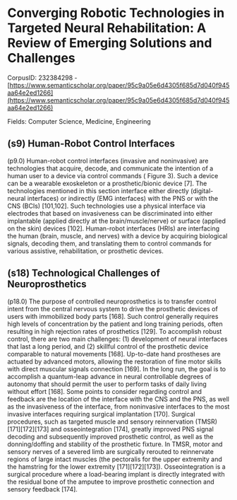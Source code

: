 # Converging Robotic Technologies in Targeted Neural Rehabilitation: A Review of Emerging Solutions and Challenges

CorpusID: 232384298 - [https://www.semanticscholar.org/paper/95c9a05e6d4305f685d7d040f945aa64e2ed1266](https://www.semanticscholar.org/paper/95c9a05e6d4305f685d7d040f945aa64e2ed1266)

Fields: Computer Science, Medicine, Engineering

## (s9) Human-Robot Control Interfaces
(p9.0) Human-robot control interfaces (invasive and noninvasive) are technologies that acquire, decode, and communicate the intention of a human user to a device via control commands ( Figure 3). Such a device can be a wearable exoskeleton or a prosthetic/bionic device [7]. The technologies mentioned in this section interface either directly (digital-neural interfaces) or indirectly (EMG interfaces) with the PNS or with the CNS (BCIs) [101,102]. Such technologies use a physical interface via electrodes that based on invasiveness can be discriminated into either implantable (applied directly at the brain/muscle/nerve) or surface (applied on the skin) devices [102]. Human-robot interfaces (HRIs) are interfacing the human (brain, muscle, and nerves) with a device by acquiring biological signals, decoding them, and translating them to control commands for various assistive, rehabilitation, or prosthetic devices.
## (s18) Technological Challenges of Neuroprosthetics
(p18.0) The purpose of controlled neuroprosthetics is to transfer control intent from the central nervous system to drive the prosthetic devices of users with immobilized body parts [168]. Such control generally requires high levels of concentration by the patient and long training periods, often resulting in high rejection rates of prosthetics [129]. To accomplish robust control, there are two main challenges: (1) development of neural interfaces that last a long period, and (2) skillful control of the prosthetic device comparable to natural movements [168]. Up-to-date hand prostheses are actuated by advanced motors, allowing the restoration of fine motor skills with direct muscular signals connection [169]. In the long run, the goal is to accomplish a quantum-leap advance in neural controllable degrees of autonomy that should permit the user to perform tasks of daily living without effort [168]. Some points to consider regarding control and feedback are the location of the interface with the CNS and the PNS, as well as the invasiveness of the interface, from noninvasive interfaces to the most invasive interfaces requiring surgical implantation [170]. Surgical procedures, such as targeted muscle and sensory reinnervation (TMSR) [171][172][173] and osseointegration [174], greatly improved PNS signal decoding and subsequently improved prosthetic control, as well as the donning/doffing and stability of the prosthetic fixture. In TMSR, motor and sensory nerves of a severed limb are surgically rerouted to reinnervate regions of large intact muscles (the pectoralis for the upper extremity and the hamstring for the lower extremity [171][172][173]). Osseointegration is a surgical procedure where a load-bearing implant is directly integrated with the residual bone of the amputee to improve prosthetic connection and sensory feedback [174].
